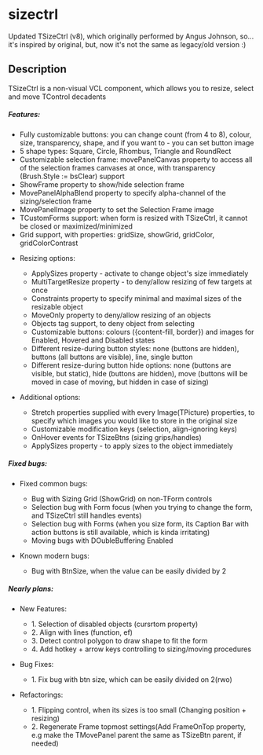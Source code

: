 # sizectrl
Updated TSizeCtrl (v8), which originally performed by Angus Johnson, so... it's inspired by original, but, now it's not the same as legacy/old version :)

## Description
TSizeCtrl is a non-visual VCL component, which allows you to resize, select and move TControl decadents

##### Features:
<ul> <li>Fully customizable buttons: you can change count (from 4 to 8), colour, size, transparency, shape, and if you want to - you can set button image</li>
<li>5 shape types: Square, Circle, Rhombus, Triangle and RoundRect</li>
<li> Customizable selection frame: movePanelCanvas property to access all of the selection frames canvases at once, with transparency (Brush.Style := bsClear) support</li>
<li> ShowFrame property to show/hide selection frame</li>
<li> MovePanelAlphaBlend property to specify alpha-channel of the sizing/selection frame </li>
<li> MovePanelImage property to set the Selection Frame image </li>
<li> TCustomForms support: when form is resized with TSizeCtrl, it cannot be closed or maximized/minimized </li>
<li>Grid support, with properties: gridSize, showGrid, gridColor, gridColorContrast </li></ul>
<ul><li> Resizing options:</li><ul>
<li> ApplySizes property - activate to change object's size immediately
<li> MultiTargetResize property - to deny/allow resizing of few targets at once
<li> Constraints property to specify minimal and maximal sizes of the resizable object
<li> MoveOnly property to deny/allow resizing of an objects
<li> Objects tag support, to deny object from selecting
<li> Customizable buttons: colours ({content-fill, border}) and images for Enabled, Hovered and Disabled states 
<li> Different resize-during button styles: none (buttons are hidden),  buttons (all buttons are visible), line, single button
<li> Different resize-during button hide options: none (buttons are visible, but static), hide (buttons are hidden), move (buttons will be moved in case of moving, but hidden in case of sizing)</ul></ul>
<ul><li> Additional options:</li><ul>
<li> Stretch properties supplied with every Image(TPicture) properties, to specify which images you would like to store in the original size </li>
<li> Customizable modification keys (selection, align-ignoring keys)
<li> OnHover events for TSizeBtns (sizing grips/handles) </li>
<li> ApplySizes property - to apply sizes to the object immediately </li></ul></ul>

##### Fixed bugs:
<ul><li> Fixed common bugs:</li><ul>
<li> Bug with Sizing Grid (ShowGrid) on non-TForm controls
<li> Selection bug with Form focus (when you trying to change the form, and TSizeCtrl still handles events)
<li> Selection bug with Forms (when you size form, its Caption Bar with action buttons is still available, which is kinda irritating)
<li> Moving bugs with DOubleBuffering Enabled</li></ul></ul>

<ul><li> Known modern bugs:</li><ul>
<li> Bug with BtnSize, when the value can be easily divided by 2 </li>
</ul> </ul>

##### Nearly plans:
<ul><li> New Features:</li><ul>
<li> 1. Selection of disabled objects (cursrtom property)
<li> 2. Align with lines (function, ef)
<li> 3. Detect control polygon to draw shape to fit the form
<li> 4. Add hotkey + arrow keys controlling to sizing/moving procedures
  </ul></ul>
<ul><li> Bug Fixes:</li><ul>
<li>1. Fix bug with btn size, which can be easily divided on 2(rwo)
  </ul></ul>
<ul><li> Refactorings:</li><ul>
<li>1. Flipping control, when its sizes is too small
  (Changing position + resizing)</li>
<li>2. Regenerate Frame topmost settings(Add FrameOnTop property, e.g make the TMovePanel parent the same as TSizeBtn parent, if needed)
  </ul></ul>
